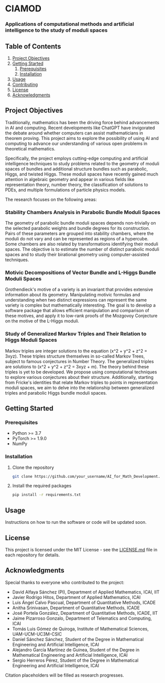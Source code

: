 # CIAMOD
### Applications of computational methods and artificial intelligence to the study of moduli spaces

## Table of Contents

1. [Project Objectives](#project-objectives)
2. [Getting Started](#getting-started)
    1. [Prerequisites](#prerequisites)
    2. [Installation](#installation)
3. [Usage](#usage)
4. [Contributing](#contributing)
5. [License](#license)
6. [Acknowledgments](#acknowledgments)

## Project Objectives

Traditionally, mathematics has been the driving force behind advancements in AI and computing. Recent developments like ChatGPT have invigorated the debate around whether computers can assist mathematicians in theorem proving. This project aims to explore the possibility of using AI and computing to advance our understanding of various open problems in theoretical mathematics.

Specifically, the project employs cutting-edge computing and artificial intelligence techniques to study problems related to the geometry of moduli spaces of bundles and additional structure bundles such as parabolic, Higgs, and twisted Higgs. These moduli spaces have recently gained much attention in algebraic geometry and appear in various fields like representation theory, number theory, the classification of solutions to PDEs, and multiple formulations of particle physics models.

The research focuses on the following areas:

### Stability Chambers Analysis in Parabolic Bundle Moduli Spaces

The geometry of parabolic bundle moduli spaces depends non-trivially on the selected parabolic weights and bundle degrees for its construction. Pairs of these parameters are grouped into stability chambers, where the moduli do not vary and can be represented as regions of a hypercube. Some chambers are also related by transformations identifying their moduli spaces. The objective is to estimate the number of distinct parabolic moduli spaces and to study their birational geometry using computer-assisted techniques.

### Motivic Decompositions of Vector Bundle and L-Higgs Bundle Moduli Spaces

Grothendieck's motive of a variety is an invariant that provides extensive information about its geometry. Manipulating motivic formulas and understanding when two distinct expressions can represent the same variety is complex but mathematically interesting. The goal is to develop a software package that allows efficient manipulation and comparison of these motives, and apply it to low-rank proofs of the Mozgovoy Conjecture on the motive of the L-Higgs moduli.

### Study of Generalized Markov Triples and Their Relation to Higgs Moduli Spaces

Markov triples are integer solutions to the equation \(x^2 + y^2 + z^2 = 3xyz\). These triples structure themselves in so-called Markov Trees, subject to famous conjectures in Number Theory. The generalized triples are solutions to \(x^2 + y^2 + z^2 = 3xyz + m\). The theory behind these triples is yet to be developed. We propose using computational techniques to explore various conjectures about their structure. Additionally, starting from Fricke's identities that relate Markov triples to points in representation moduli spaces, we aim to delve into the relationship between generalized triples and parabolic Higgs bundle moduli spaces.

## Getting Started

### Prerequisites

- Python >= 3.7
- PyTorch >= 1.9.0
- NumPy

### Installation

1. Clone the repository
   ```sh
   git clone https://github.com/your_username/AI_for_Math_Development.git
   ```
2. Install the required packages
   ```sh
   pip install -r requirements.txt
   ```
## Usage

Instructions on how to run the software or code will be updated soon.

## License

This project is licensed under the MIT License - see the [LICENSE.md](LICENSE.md) file in each repository for details.

## Acknowledgments

Special thanks to everyone who contributed to the project:

- David Alfaya Sánchez (PI), Department of Applied Mathematics, ICAI, IIT
- Javier Rodrigo Hitos, Department of Applied Mathematics, ICAI
- Luis Ángel Calvo Pascual, Department of Quantitative Methods, ICADE
- Anitha Srinivasan, Department of Quantitative Methods, ICADE
- José Portela González, Department of Quantitative Methods, ICADE, IIT
- Jaime Pizarroso Gonzalo, Department of Telematics and Computing, ICAI
- Tomás Luis Gómez de Quiroga, Institute of Mathematical Sciences, UAM-UCM-UC3M-CSIC
- Daniel Sánchez Sánchez, Student of the Degree in Mathematical Engineering and Artificial Intelligence, ICAI
- Alejandro García Martínez de Guinea, Student of the Degree in Mathematical Engineering and Artificial Intelligence, ICAI
- Sergio Herreros Pérez, Student of the Degree in Mathematical Engineering and Artificial Intelligence, ICAI

Citation placeholders will be filled as research progresses.

